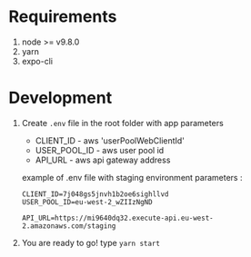 # Requirements
1. node >= v9.8.0
2. yarn
3. expo-cli

# Development
1.  Create `.env` file in the root folder with app parameters

    - CLIENT_ID - aws 'userPoolWebClientId'
    - USER_POOL_ID - aws user pool id
    - API_URL - aws api gateway address

    example of .env file with staging environment parameters :
    ```
    CLIENT_ID=7j048gs5jnvh1b2oe6sighllvd
    USER_POOL_ID=eu-west-2_wZIIzNgND

    API_URL=https://mi9640dq32.execute-api.eu-west-2.amazonaws.com/staging
    ```

2. You are ready to go! type `yarn start`